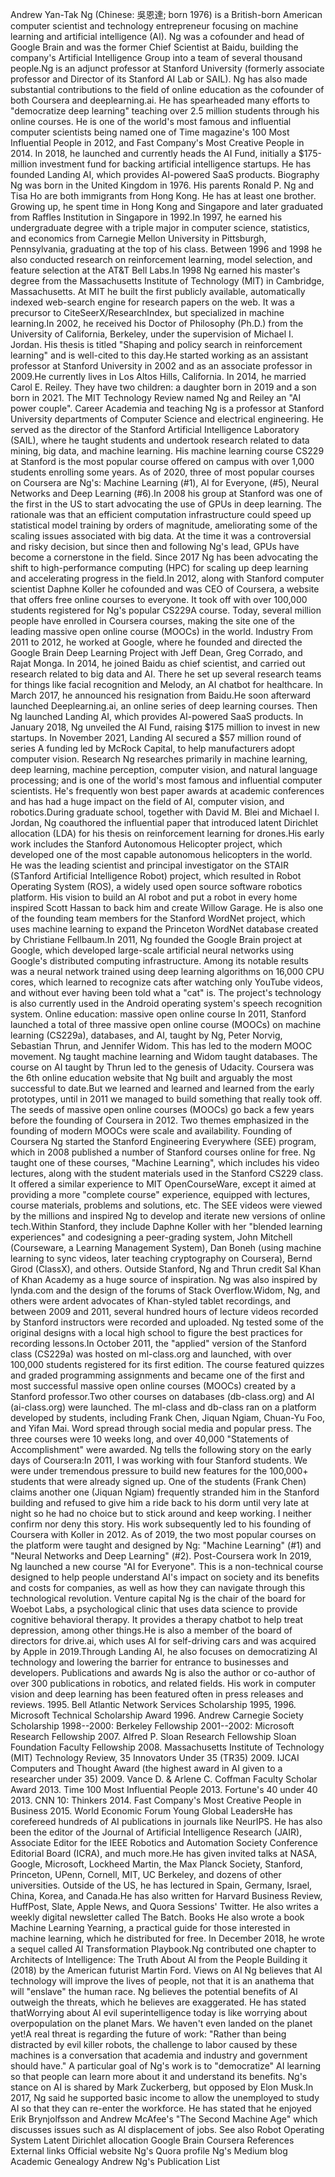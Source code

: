 Andrew Yan-Tak Ng (Chinese: 吳恩達; born 1976) is a British-born
American computer scientist and technology entrepreneur focusing on
machine learning and artificial intelligence (AI). Ng was a cofounder
and head of Google Brain and was the former Chief Scientist at Baidu,
building the company\'s Artificial Intelligence Group into a team of
several thousand people.Ng is an adjunct professor at Stanford
University (formerly associate professor and Director of its Stanford AI
Lab or SAIL). Ng has also made substantial contributions to the field of
online education as the cofounder of both Coursera and deeplearning.ai.
He has spearheaded many efforts to \"democratize deep learning\"
teaching over 2.5 million students through his online courses. He is one
of the world\'s most famous and influential computer scientists being
named one of Time magazine\'s 100 Most Influential People in 2012, and
Fast Company\'s Most Creative People in 2014. In 2018, he launched and
currently heads the AI Fund, initially a \$175-million investment fund
for backing artificial intelligence startups. He has founded Landing AI,
which provides AI-powered SaaS products. Biography Ng was born in the
United Kingdom in 1976. His parents Ronald P. Ng and Tisa Ho are both
immigrants from Hong Kong. He has at least one brother. Growing up, he
spent time in Hong Kong and Singapore and later graduated from Raffles
Institution in Singapore in 1992.In 1997, he earned his undergraduate
degree with a triple major in computer science, statistics, and
economics from Carnegie Mellon University in Pittsburgh, Pennsylvania,
graduating at the top of his class. Between 1996 and 1998 he also
conducted research on reinforcement learning, model selection, and
feature selection at the AT&T Bell Labs.In 1998 Ng earned his master\'s
degree from the Massachusetts Institute of Technology (MIT) in
Cambridge, Massachusetts. At MIT he built the first publicly available,
automatically indexed web-search engine for research papers on the web.
It was a precursor to CiteSeerX/ResearchIndex, but specialized in
machine learning.In 2002, he received his Doctor of Philosophy (Ph.D.)
from the University of California, Berkeley, under the supervision of
Michael I. Jordan. His thesis is titled \"Shaping and policy search in
reinforcement learning\" and is well-cited to this day.He started
working as an assistant professor at Stanford University in 2002 and as
an associate professor in 2009.He currently lives in Los Altos Hills,
California. In 2014, he married Carol E. Reiley. They have two children:
a daughter born in 2019 and a son born in 2021. The MIT Technology
Review named Ng and Reiley an \"AI power couple\". Career Academia and
teaching Ng is a professor at Stanford University departments of
Computer Science and electrical engineering. He served as the director
of the Stanford Artificial Intelligence Laboratory (SAIL), where he
taught students and undertook research related to data mining, big data,
and machine learning. His machine learning course CS229 at Stanford is
the most popular course offered on campus with over 1,000 students
enrolling some years. As of 2020, three of most popular courses on
Coursera are Ng\'s: Machine Learning (#1), AI for Everyone, (#5), Neural
Networks and Deep Learning (#6).In 2008 his group at Stanford was one of
the first in the US to start advocating the use of GPUs in deep
learning. The rationale was that an efficient computation infrastructure
could speed up statistical model training by orders of magnitude,
ameliorating some of the scaling issues associated with big data. At the
time it was a controversial and risky decision, but since then and
following Ng\'s lead, GPUs have become a cornerstone in the field. Since
2017 Ng has been advocating the shift to high-performance computing
(HPC) for scaling up deep learning and accelerating progress in the
field.In 2012, along with Stanford computer scientist Daphne Koller he
cofounded and was CEO of Coursera, a website that offers free online
courses to everyone. It took off with over 100,000 students registered
for Ng\'s popular CS229A course. Today, several million people have
enrolled in Coursera courses, making the site one of the leading massive
open online course (MOOCs) in the world. Industry From 2011 to 2012, he
worked at Google, where he founded and directed the Google Brain Deep
Learning Project with Jeff Dean, Greg Corrado, and Rajat Monga. In 2014,
he joined Baidu as chief scientist, and carried out research related to
big data and AI. There he set up several research teams for things like
facial recognition and Melody, an AI chatbot for healthcare. In March
2017, he announced his resignation from Baidu.He soon afterward launched
Deeplearning.ai, an online series of deep learning courses. Then Ng
launched Landing AI, which provides AI-powered SaaS products. In January
2018, Ng unveiled the AI Fund, raising \$175 million to invest in new
startups. In November 2021, Landing AI secured a \$57 million round of
series A funding led by McRock Capital, to help manufacturers adopt
computer vision. Research Ng researches primarily in machine learning,
deep learning, machine perception, computer vision, and natural language
processing; and is one of the world\'s most famous and influential
computer scientists. He\'s frequently won best paper awards at academic
conferences and has had a huge impact on the field of AI, computer
vision, and robotics.During graduate school, together with David M. Blei
and Michael I. Jordan, Ng coauthored the influential paper that
introduced latent Dirichlet allocation (LDA) for his thesis on
reinforcement learning for drones.His early work includes the Stanford
Autonomous Helicopter project, which developed one of the most capable
autonomous helicopters in the world. He was the leading scientist and
principal investigator on the STAIR (STanford Artificial Intelligence
Robot) project, which resulted in Robot Operating System (ROS), a widely
used open source software robotics platform. His vision to build an AI
robot and put a robot in every home inspired Scott Hassan to back him
and create Willow Garage. He is also one of the founding team members
for the Stanford WordNet project, which uses machine learning to expand
the Princeton WordNet database created by Christiane Fellbaum.In 2011,
Ng founded the Google Brain project at Google, which developed
large-scale artificial neural networks using Google\'s distributed
computing infrastructure. Among its notable results was a neural network
trained using deep learning algorithms on 16,000 CPU cores, which
learned to recognize cats after watching only YouTube videos, and
without ever having been told what a \"cat\" is. The project\'s
technology is also currently used in the Android operating system\'s
speech recognition system. Online education: massive open online course
In 2011, Stanford launched a total of three massive open online course
(MOOCs) on machine learning (CS229a), databases, and AI, taught by Ng,
Peter Norvig, Sebastian Thrun, and Jennifer Widom. This has led to the
modern MOOC movement. Ng taught machine learning and Widom taught
databases. The course on AI taught by Thrun led to the genesis of
Udacity. Coursera was the 6th online education website that Ng built and
arguably the most successful to date.But we learned and learned and
learned from the early prototypes, until in 2011 we managed to build
something that really took off. The seeds of massive open online courses
(MOOCs) go back a few years before the founding of Coursera in 2012. Two
themes emphasized in the founding of modern MOOCs were scale and
availability. Founding of Coursera Ng started the Stanford Engineering
Everywhere (SEE) program, which in 2008 published a number of Stanford
courses online for free. Ng taught one of these courses, \"Machine
Learning\", which includes his video lectures, along with the student
materials used in the Stanford CS229 class. It offered a similar
experience to MIT OpenCourseWare, except it aimed at providing a more
\"complete course\" experience, equipped with lectures, course
materials, problems and solutions, etc. The SEE videos were viewed by
the millions and inspired Ng to develop and iterate new versions of
online tech.Within Stanford, they include Daphne Koller with her
\"blended learning experiences\" and codesigning a peer-grading system,
John Mitchell (Courseware, a Learning Management System), Dan Boneh
(using machine learning to sync videos, later teaching cryptography on
Coursera), Bernd Girod (ClassX), and others. Outside Stanford, Ng and
Thrun credit Sal Khan of Khan Academy as a huge source of inspiration.
Ng was also inspired by lynda.com and the design of the forums of Stack
Overflow.Widom, Ng, and others were ardent advocates of Khan-styled
tablet recordings, and between 2009 and 2011, several hundred hours of
lecture videos recorded by Stanford instructors were recorded and
uploaded. Ng tested some of the original designs with a local high
school to figure the best practices for recording lessons.In October
2011, the \"applied\" version of the Stanford class (CS229a) was hosted
on ml-class.org and launched, with over 100,000 students registered for
its first edition. The course featured quizzes and graded programming
assignments and became one of the first and most successful massive open
online courses (MOOCs) created by a Stanford professor.Two other courses
on databases (db-class.org) and AI (ai-class.org) were launched. The
ml-class and db-class ran on a platform developed by students, including
Frank Chen, Jiquan Ngiam, Chuan-Yu Foo, and Yifan Mai. Word spread
through social media and popular press. The three courses were 10 weeks
long, and over 40,000 \"Statements of Accomplishment\" were awarded. Ng
tells the following story on the early days of Coursera:In 2011, I was
working with four Stanford students. We were under tremendous pressure
to build new features for the 100,000+ students that were already signed
up. One of the students (Frank Chen) claims another one (Jiquan Ngiam)
frequently stranded him in the Stanford building and refused to give him
a ride back to his dorm until very late at night so he had no choice but
to stick around and keep working. I neither confirm nor deny this story.
His work subsequently led to his founding of Coursera with Koller in
2012. As of 2019, the two most popular courses on the platform were
taught and designed by Ng: \"Machine Learning\" (#1) and \"Neural
Networks and Deep Learning\" (#2). Post-Coursera work In 2019, Ng
launched a new course \"AI for Everyone\". This is a non-technical
course designed to help people understand AI\'s impact on society and
its benefits and costs for companies, as well as how they can navigate
through this technological revolution. Venture capital Ng is the chair
of the board for Woebot Labs, a psychological clinic that uses data
science to provide cognitive behavioral therapy. It provides a therapy
chatbot to help treat depression, among other things.He is also a member
of the board of directors for drive.ai, which uses AI for self-driving
cars and was acquired by Apple in 2019.Through Landing AI, he also
focuses on democratizing AI technology and lowering the barrier for
entrance to businesses and developers. Publications and awards Ng is
also the author or co-author of over 300 publications in robotics, and
related fields. His work in computer vision and deep learning has been
featured often in press releases and reviews. 1995. Bell Atlantic
Network Services Scholarship 1995, 1996. Microsoft Technical Scholarship
Award 1996. Andrew Carnegie Society Scholarship 1998--2000: Berkeley
Fellowship 2001--2002: Microsoft Research Fellowship 2007. Alfred P.
Sloan Research Fellowship Sloan Foundation Faculty Fellowship 2008.
Massachusetts Institute of Technology (MIT) Technology Review, 35
Innovators Under 35 (TR35) 2009. IJCAI Computers and Thought Award (the
highest award in AI given to a researcher under 35) 2009. Vance D. &
Arlene C. Coffman Faculty Scholar Award 2013. Time 100 Most Influential
People 2013. Fortune\'s 40 under 40 2013. CNN 10: Thinkers 2014. Fast
Company\'s Most Creative People in Business 2015. World Economic Forum
Young Global LeadersHe has corefereed hundreds of AI publications in
journals like NeurIPS. He has also been the editor of the Journal of
Artificial Intelligence Research (JAIR), Associate Editor for the IEEE
Robotics and Automation Society Conference Editorial Board (ICRA), and
much more.He has given invited talks at NASA, Google, Microsoft,
Lockheed Martin, the Max Planck Society, Stanford, Princeton, UPenn,
Cornell, MIT, UC Berkeley, and dozens of other universities. Outside of
the US, he has lectured in Spain, Germany, Israel, China, Korea, and
Canada.He has also written for Harvard Business Review, HuffPost, Slate,
Apple News, and Quora Sessions\' Twitter. He also writes a weekly
digital newsletter called The Batch. Books He also wrote a book Machine
Learning Yearning, a practical guide for those interested in machine
learning, which he distributed for free. In December 2018, he wrote a
sequel called AI Transformation Playbook.Ng contributed one chapter to
Architects of Intelligence: The Truth About AI from the People Building
it (2018) by the American futurist Martin Ford. Views on AI Ng believes
that AI technology will improve the lives of people, not that it is an
anathema that will \"enslave\" the human race. Ng believes the potential
benefits of AI outweigh the threats, which he believes are exaggerated.
He has stated thatWorrying about AI evil superintelligence today is like
worrying about overpopulation on the planet Mars. We haven\'t even
landed on the planet yet!A real threat is regarding the future of work:
\"Rather than being distracted by evil killer robots, the challenge to
labor caused by these machines is a conversation that academia and
industry and government should have.\" A particular goal of Ng\'s work
is to \"democratize\" AI learning so that people can learn more about it
and understand its benefits. Ng\'s stance on AI is shared by Mark
Zuckerberg, but opposed by Elon Musk.In 2017, Ng said he supported basic
income to allow the unemployed to study AI so that they can re-enter the
workforce. He has stated that he enjoyed Erik Brynjolfsson and Andrew
McAfee\'s \"The Second Machine Age\" which discusses issues such as AI
displacement of jobs. See also Robot Operating System Latent Dirichlet
allocation Google Brain Coursera References External links Official
website Ng\'s Quora profile Ng\'s Medium blog Academic Genealogy Andrew
Ng\'s Publication List

